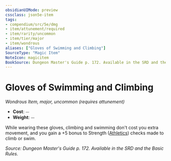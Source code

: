 ```yaml
---
obsidianUIMode: preview
cssclass: json5e-item
tags:
- compendium/src/5e/dmg
- item/attunement/required
- item/rarity/uncommon
- item/tier/major
- item/wondrous
aliases: ["Gloves of Swimming and Climbing"]
SourceType: "Magic Item"
NoteIcon: magicitem
BookSource: Dungeon Master's Guide p. 172. Available in the SRD and the Basic Rules.
---
```

# Gloves of Swimming and Climbing
*Wondrous Item, major, uncommon (requires attunement)*  

- **Cost**: ⏤
- **Weight**: ⏤

While wearing these gloves, climbing and swimming don't cost you extra movement, and you gain a +5 bonus to Strength ([Athletics](/2-Mechanics/CLI/rules/skills.md#Athletics)) checks made to climb or swim.

*Source: Dungeon Master's Guide p. 172. Available in the SRD and the Basic Rules.*